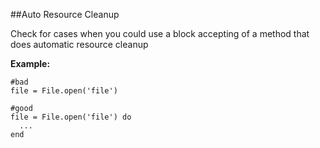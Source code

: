 ##Auto Resource Cleanup

Check for cases when you could use a block accepting of a method that does automatic resource cleanup

**Example:**

```
#bad
file = File.open('file')

#good
file = File.open('file') do
  ...
end
```